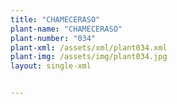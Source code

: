```yaml
---
title: "CHAMECERASO"
plant-name: "CHAMECERASO"
plant-number: "034"
plant-xml: /assets/xml/plant034.xml
plant-img: /assets/img/plant034.jpg
layout: single-xml


---
```

